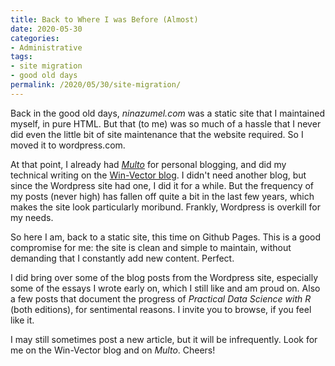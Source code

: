 ```yaml
---
title: Back to Where I was Before (Almost)
date: 2020-05-30
categories:
- Administrative
tags:
- site migration
- good old days
permalink: /2020/05/30/site-migration/
---
```


Back in the good old days, *ninazumel.com* was a static site that I maintained myself, in pure HTML. But that (to me) was so much of a hassle that I never did even the little bit of site maintenance that the website required. So I moved it to wordpress.com. 

At that point, I already had [*Multo*](https://multoghost.wordpress.com/) for personal blogging, and did my technical writing on the [Win-Vector blog](https://winvector.com/blog-2). I didn't need another blog, but since the Wordpress site had one, I did it for a while. But the frequency of my posts (never high) has fallen off quite a bit in the last few years, which makes the site look particularly moribund. Frankly, Wordpress is overkill for my needs.

So here I am, back to a static site, this time on Github Pages. This is a good compromise for me: the site is clean and simple to maintain, without demanding that I constantly add new content. Perfect.

I did bring over some of the blog posts from the Wordpress site, especially some of the essays I wrote early on, which I still like and am proud on. Also a few posts that document the progress of *Practical Data Science with R* (both editions), for sentimental reasons.  I invite you to browse, if you feel like it.

I may still sometimes post a new article, but it will be infrequently. Look for me on the Win-Vector blog and on *Multo*. Cheers!